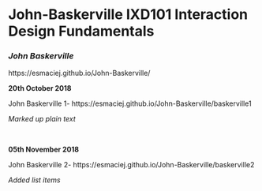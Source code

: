 <h1>John-Baskerville IXD101 Interaction Design Fundamentals</h1>
<p><i><h3>John Baskerville</i></h3></P>
https://esmaciej.github.io/John-Baskerville/
<br>

<p><b>20th October 2018</b></p>
<p>John Baskerville 1- https://esmaciej.github.io/John-Baskerville/baskerville1</p>
<p><i>Marked up plain text</i></p>
<br>

<p><b>05th November 2018</b></p>
<p>John Baskerville 2- https://esmaciej.github.io/John-Baskerville/baskerville2</p>
<p><i>Added list items</i></p>
<br>
